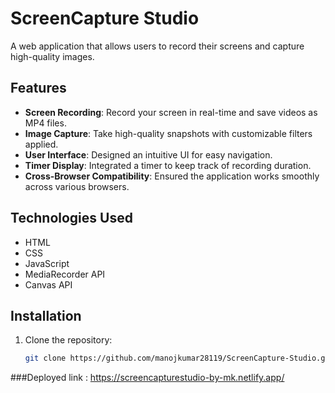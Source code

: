 # ScreenCapture Studio

A web application that allows users to record their screens and capture high-quality images.

## Features

- **Screen Recording**: Record your screen in real-time and save videos as MP4 files.
- **Image Capture**: Take high-quality snapshots with customizable filters applied.
- **User Interface**: Designed an intuitive UI for easy navigation.
- **Timer Display**: Integrated a timer to keep track of recording duration.
- **Cross-Browser Compatibility**: Ensured the application works smoothly across various browsers.

## Technologies Used

- HTML
- CSS
- JavaScript
- MediaRecorder API
- Canvas API

## Installation

1. Clone the repository:
   ```bash
   git clone https://github.com/manojkumar28119/ScreenCapture-Studio.git


###Deployed link : https://screencapturestudio-by-mk.netlify.app/
